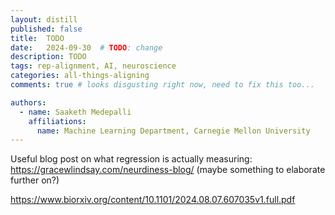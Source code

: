 ```yaml
---
layout: distill
published: false
title:  TODO
date:   2024-09-30  # TODO: change
description: TODO
tags: rep-alignment, AI, neuroscience
categories: all-things-aligning
comments: true # looks disgusting right now, need to fix this too...

authors:
  - name: Saaketh Medepalli
    affiliations: 
      name: Machine Learning Department, Carnegie Mellon University
---
```


Useful blog post on what regression is actually measuring: https://gracewlindsay.com/neurdiness-blog/ (maybe something to elaborate further on?)

https://www.biorxiv.org/content/10.1101/2024.08.07.607035v1.full.pdf
